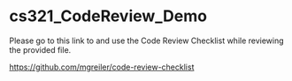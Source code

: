 # cs321_CodeReview_Demo


Please go to this link to and use the Code Review Checklist while reviewing the provided file.

https://github.com/mgreiler/code-review-checklist


